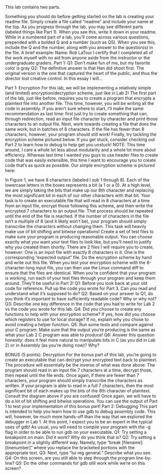 This lab contains two parts.  
 
Something you should do before getting started on the lab is creating your readme file. Simply 
create a file called “readme” and include your name at the top. As you progress through the 
lab, you may see different parts (labeled things like Part 1). When you see this, write it down in 
your readme. While in a numbered part of a lab, you’ll come across various questions, 
prepended with a bolded Q and a number (such as Q5). When you see this, include the Q and 
the number, along with you answer to the question(s) in the file. A brief example: 
Name: Rob LaTour 
I certify that I completed all of the work myself with no aid from anyone aside from the instructor or the 
undergraduate graders. 
Part 1: 
Q1: Don’t make fun of me, but my favorite color is gray 
Q2: The definitive answer is that Han did shoot first. The original version is the one that captured the 
heart of the public, and thus the director lost creative control. In this essay I will... 
 
Part 1: Encryption 
For this lab, we will be implementing a relatively simple (and limited) encryption/decryption 
scheme, just like in Lab 2! The first part of the lab, just like before, requires you to create a 
program that encrypts a plaintext file into another file. This time, however, you will be writing 
all the code in assembly. 
If you aren’t sure where to start, I’ll make the same recommendation as last time: first just try 
to create something that can, through redirection, read an input file character by character and 
print those characters to an output file. Next, work towards creating a file that does the same 
work, but in batches of 8 characters. If the file has fewer than 8 characters, however, your 
program should still work! Finally, try tackling the encryption scheme pictured below. If you get 
stuck, consider checking out Part 2 to learn how to debug to help get you unstuck! 
NOTE: This time around, I care a whole lot less about modularity and a whole lot more about 
efficiency. Whereas last time I wanted you guys to use header files to create code that was 
easily extensible, this time I want to encourage you to create code that’s as quick as possible. 
Our simple encryption scheme is pictured here: 
 
In Figure 1, we have 8 characters (labeled I sub 1 through 8). Each of the lowercase letters in 
the boxes represents a bit (a 1 or a 0). At a high level, we are simply taking the bits that make 
up our 8th character and replacing the most significant bit in each of our other characters with 
that bit. 
Your task is to create an executable file that will read in 8 characters at a time from an input 
file, encrypt those following this scheme, and then write the encrypted 7 characters to an 
output file. That process should be repeated until the end of the file is reached. If the number 
of characters in the file isn’t a multiple of 8 (and it likely won’t be), your program should simply 
transcribe the characters without changing them. This task will heavily make use of bit shifting 
and bitwise operations! 
Create a set of test files to make sure your program is producing reasonable output. You can 
choose exactly what you want your test files to look like, but you’ll need to justify why you 
created them shortly. There are 2 files I will require you to create, however: One is an input file 
with exactly 8 characters in it. One is the corresponding “expected output” file. Do the 
encryption scheme by hand and write out this file. When you test your encryption scheme with 
the 8-character-long input file, you can then use the Linux command diff to ensure that the files 
are identical. When you’re confident that your program is working, run each of your test files 
through your program and keep them around. They’ll be useful in Part 2! 
Q1: Before you look back at your old code for reference. Pull up the code you wrote for Part 3. 
Can you read and understand what it’s supposed to do? 
Q2: Based on your answer to Q1, do you think it’s important to have sufficiently readable code? 
Why or why not? 
Q3: Describe one key difference in the code that you had to write for Lab 2 vs the code you 
wrote for this lab. 
Q4: Did you choose to create any functions to help with your encryption scheme? If yes, how 
did you choose which registers to use for local storage? If no, explain why you chose to avoid 
creating a helper function. 
Q5: Run some tests and compare against your C program. Make sure that the output you’re 
producing is the same as what your Lab 2 C program was able to produce! 
Q6: Answer this question honestly: does it feel more natural to manipulate bits in C (as you did 
in Lab 2) or in Assembly (as you’re doing now)? Why? 
 
BONUS (5 points): Decryption 
For the bonus part of this lab, you’re going to create an executable that can decrypt your 
encrypted text back to plaintext. The procedure will essentially be the inverse of what was done 
above. The program should read in an input file 7 characters at a time, decrypt those, then 
repeat until the file ends. Once again, if there are fewer than 7 characters, your program should 
simply transcribe the characters as written. 
If your program is able to read in a full 7 characters, then the most significant bit of each makes 
up the bits of the 8th character of plaintext. Consult the diagram above if you are confused! 
Once again, we will have to do a lot of bit shifting and bitwise operations. 
You can use the output of Part 1 to test your implementation of this bonus part! 
Part 2: Debugging 
This part is intended to help you learn how to use gdb to debug assembly code. This will, 
however, be much more hands-off than the way that we explored the debugger in Lab 1. At this 
point, I expect you to be an expert in the typical uses of gdb! 
As usual, you will need to compile your program with the -g flag in order to be able to run gdb 
on your executable. 
Q1: Try setting a breakpoint on main. Did it work? Why do you think that is? 
Q2: Try setting a breakpoint in a slightly different way. Namely, type “break 
[filename]:[linenumber]” where you replace the bracketed portions with the appropriate text. 
Q3: Next, type “tui reg general.” Describe what you see. 
Q4: On this screen, are you still able to step through the program line-by-line? 
Q5: Do the other commands for gdb still work while we’re on this screen?
